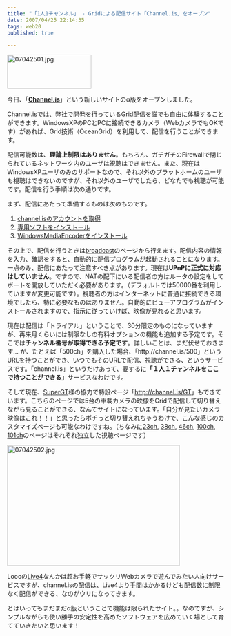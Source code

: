 ```yaml
---
title: "「1人1チャンネル」 - Gridによる配信サイト「Channel.is」をオープン"
date: 2007/04/25 22:14:35
tags: web20
published: true

---
```


<p>
<a href="http://channel.is"><img alt="07042501.jpg" src="http://blog.katsuma.tv/images/07042501-thumb.jpg" width="195" height="79" /></a>
</p>
<p>
今日、「<strong><a href="http://channel.is">Channel.is</a></strong>」という新しいサイトのα版をオープンしました。</p>

<p>Channel.isでは、弊社で開発を行っているGrid配信を誰でも自由に体験することができます。WindowsXPのPCとPCに接続できるカメラ（WebカメラでもOKです）があれば、Grid技術（OceanGrid）を利用して、配信を行うことができます。</p>

<p>配信可能数は、<strong>理論上制限はありません</strong>。もちろん、ガチガチのFirewallで閉じられているネットワーク内のユーザは視聴はできません。また、現在はWindowsXPユーザのみのサポートなので、それ以外のプラットホームのユーザも視聴はできないのですが、それ以外のユーザでしたら、どなたでも視聴が可能です。配信を行う手順は次の通りです。</p>

<p>
まず、配信にあたって準備するものは次のものです。
<ol>
<li><a href="http://channel.is/signup.php">channel.isのアカウントを取得</a></li>
<li><a href="http://channel.is/download.php">専用ソフトをインストール</a></li>
<li><a href="http://www.microsoft.com/downloads/details.aspx?familyid=5691ba02-e496-465a-bba9-b2f1182cdf24&displaylang=en">WindowsMediaEncoderをインストール</a></li>
</ol>
</p>

<p>その上で、配信を行うときは<a href="http://channel.is/cast.php">broadcast</a>のページから行えます。配信内容の情報を入力、確認をすると、自動的に配信プログラムが起動されることになります。一点のみ、配信にあたって注意すべき点があります。現在は<strong>UPnPに正式に対応はしていません</strong>。ですので、NATの配下にいる配信者の方はルータの設定をしてポートを開放していただく必要があります。（デフォルトでは50000番を利用していますが変更可能です）。視聴者の方はインターネットに普通に接続できる環境でしたら、特に必要なものはありません。自動的にビューアプログラムがインストールされますので、指示に従っていけば、映像が見れると思います。</p>

<p>現在は配信は「トライアル」ということで、30分限定のものになっていますが、再来月くらいには制限なしの有料オプションの機能も追加する予定です。そこでは<strong>チャンネル番号が取得できる予定です</strong>。詳しいことは、まだ伏せておきます... が、たとえば「500ch」を購入した場合、「http://channel.is/500」というURLを持つことができ、いつでもそのURLで配信、視聴ができる、というサービスです。「channel.is」というだけあって、要するに<strong>「１人１チャンネルをここで持つことができる」</strong>サービスなわけです。</p>

<p>そして現在、<a href="http://supergt.net/jp/">SuperGT</a>様の協力で特設ページ「<a href="http://channel.is/GT">http://channel.is/GT</a>」もできています。こちらのページでは5台の車載カメラの映像をGridで配信して切り替えながら見ることができる、なんてサイトになっています。「自分が見たいカメラ映像はこれ！！」と思ったらポチっと切り替えれちゃうわけで、こんな感じのカスタマイズページも可能なわけですね。（ちなみに<a href="http://channel.is/23">23ch</a>, <a href="http://channel.is/38">38ch</a>, <a href="http://channel.is/46">46ch</a>, <a href="http://channel.is/100">100ch</a>, <a href="http://channel.is/101">101ch</a>のページはそれぞれ独立した視聴ページです）</p>

<p><a href="http://channel.is/GT"><img alt="07042502.jpg" src="http://blog.katsuma.tv/images/07042502-thumb.jpg" width="400" height="279" /></a>
</p>

<p>Loocの<a href="http://looc.jp/?m=pc&a=page_h_pr&c=live4">Live4</a>なんかは超お手軽でサックリWebカメラで遊んでみたい人向けサービスですが、channel.isの配信は、Live4より手間はかかるけども配信数に制限なく配信ができる、なのがウリになってきます。</p>

<p>とはいってもまだまだα版ということで機能は限られたサイト。。なのですが、シンプルながらも使い勝手の安定性を高めたソフトウェアを広めていく場として育てていきたいと思います！</p>
